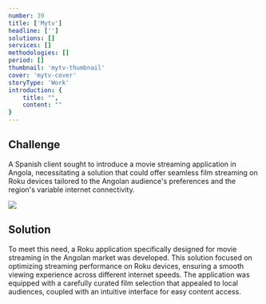 ```yaml
---
number: 39
title: ['Mytv']
headline: ['']
solutions: []
services: []
methodologies: []
period: []
thumbnail: 'mytv-thumbnail'
cover: 'mytv-cover'
storyType: 'Work'
introduction: {
    title: "",
    content: ""
}
---
```


## Challenge

A Spanish client sought to introduce a movie streaming application in Angola, necessitating a solution that could offer seamless film streaming on Roku devices tailored to the Angolan audience's preferences and the region's variable internet connectivity.

![](/work/mytv-figure-1.jpg)

## Solution

To meet this need, a Roku application specifically designed for movie streaming in the Angolan market was developed. This solution focused on optimizing streaming performance on Roku devices, ensuring a smooth viewing experience across different internet speeds. The application was equipped with a carefully curated film selection that appealed to local audiences, coupled with an intuitive interface for easy content access.
